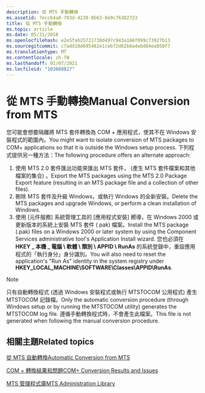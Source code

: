 ```yaml
---
description: 從 MTS 手動轉換
ms.assetid: 7ecc64a8-783d-4238-8b63-8e9c76382723
title: 從 MTS 手動轉換
ms.topic: article
ms.date: 05/31/2018
ms.openlocfilehash: e2e5fab25721738d497c943a166f899c73927b13
ms.sourcegitcommit: c7add10d695482e1ceb72d62b8a4ebd84ea050f7
ms.translationtype: MT
ms.contentlocale: zh-TW
ms.lasthandoff: 01/07/2021
ms.locfileid: "103688827"
---
```

# <a name="manual-conversion-from-mts"></a><span data-ttu-id="5bfae-103">從 MTS 手動轉換</span><span class="sxs-lookup"><span data-stu-id="5bfae-103">Manual Conversion from MTS</span></span>

<span data-ttu-id="5bfae-104">您可能會想要隔離將 MTS 套件轉換為 COM + 應用程式，使其不在 Windows 安裝程式的範圍內。</span><span class="sxs-lookup"><span data-stu-id="5bfae-104">You might want to isolate conversion of MTS packages to COM+ applications so that it is outside the Windows setup process.</span></span> <span data-ttu-id="5bfae-105">下列程式提供另一種方法：</span><span class="sxs-lookup"><span data-stu-id="5bfae-105">The following procedure offers an alternate approach:</span></span>

1.  <span data-ttu-id="5bfae-106">使用 MTS 2.0 套件匯出功能來匯出 MTS 套件， (產生 MTS 套件檔案和其他檔案的集合) 。</span><span class="sxs-lookup"><span data-stu-id="5bfae-106">Export the MTS packages using the MTS 2.0 Package Export feature (resulting in an MTS package file and a collection of other files).</span></span>
2.  <span data-ttu-id="5bfae-107">刪除 MTS 套件及升級 Windows，或執行 Windows 的全新安裝。</span><span class="sxs-lookup"><span data-stu-id="5bfae-107">Delete the MTS packages and upgrade Windows, or perform a clean installation of Windows.</span></span>
3.  <span data-ttu-id="5bfae-108">使用 [元件服務] 系統管理工具的 [應用程式安裝] 嚮導，在 Windows 2000 或更新版本的系統上安裝 MTS 套件 ( pak) 檔案。</span><span class="sxs-lookup"><span data-stu-id="5bfae-108">Install the MTS package (.pak) files on a Windows 2000 or later system by using the Component Services administrative tool's Application Install wizard.</span></span> <span data-ttu-id="5bfae-109">您也必須在 **HKEY \_ 本機 \_ 電腦 \\ 軟體 \\ 類別 \\ APPID \\ RunAs** 的系統登錄中，重設應用程式的「執行身分」身分識別。</span><span class="sxs-lookup"><span data-stu-id="5bfae-109">You will also need to reset the application's "Run As" identity in the system registry under **HKEY\_LOCAL\_MACHINE\\SOFTWARE\\Classes\\APPID\\RunAs**.</span></span>

> [!Note]  
> <span data-ttu-id="5bfae-110">只有自動轉換程式 (透過 Windows 安裝程式或執行 MTSTOCOM 公用程式) 產生 MTSTOCOM 記錄檔。</span><span class="sxs-lookup"><span data-stu-id="5bfae-110">Only the automatic conversion procedure (through Windows setup or by running the MTSTOCOM utility) generates the MTSTOCOM log file.</span></span> <span data-ttu-id="5bfae-111">遵循手動轉換程式時，不會產生此檔案。</span><span class="sxs-lookup"><span data-stu-id="5bfae-111">This file is not generated when following the manual conversion procedure.</span></span>

 

## <a name="related-topics"></a><span data-ttu-id="5bfae-112">相關主題</span><span class="sxs-lookup"><span data-stu-id="5bfae-112">Related topics</span></span>

<dl> <dt>

[<span data-ttu-id="5bfae-113">從 MTS 自動轉換</span><span class="sxs-lookup"><span data-stu-id="5bfae-113">Automatic Conversion from MTS</span></span>](automatic-conversion-from-mts.md)
</dt> <dt>

[<span data-ttu-id="5bfae-114">COM + 轉換結果和問題</span><span class="sxs-lookup"><span data-stu-id="5bfae-114">COM+ Conversion Results and Issues</span></span>](com--conversion-results-and-issues.md)
</dt> <dt>

[<span data-ttu-id="5bfae-115">MTS 管理程式庫</span><span class="sxs-lookup"><span data-stu-id="5bfae-115">MTS Administration Library</span></span>](mts-administration-library.md)
</dt> </dl>

 

 



